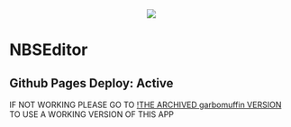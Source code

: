 <html>
  <div align="center">
    <img src="https://static.wikia.nocookie.net/minecraft/images/9/9b/Note_Block.png/revision/latest?cb=20190921170620"></img>
  </div>
</html>

# NBSEditor
## Github Pages Deploy: Active
IF NOT WORKING PLEASE GO TO [!THE ARCHIVED garbomuffin VERSION](https://garbomuffin.github.io/nbsplayer/) TO USE A WORKING VERSION OF THIS APP
